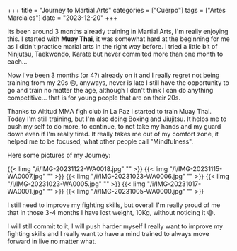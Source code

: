 +++
title = "Journey to Martial Arts"
categories = ["Cuerpo"]
tags = ["Artes Marciales"]
date = "2023-12-20"
+++

Its been around 3 months already training in Martial Arts, I'm really enjoying this. I started with **Muay Thai**, it was somewhat hard at the beginning for me as I didn't practice marial arts in the right way before. I tried a little bit of Ninjutsu, Taekwondo, Karate but never commited more than one month to each...

Now I've been 3 months (or 4?) already on it and I really regret not being training from my 20s :cry:, anyways, never is late I still have the opportunity to go and train no matter the age, although I don't think I can do anything competitive... that is for young people that are on their 20s.

Thanks to Altitud MMA figh club in La Paz I started to train Muay Thai. Today I'm still training, but I'm also doing Boxing and Jiujitsu. It helps me to push my self to do more, to continue, to not take my hands and my guard down even if I'm really tired. It really takes me out of my comfort zone, it helped me to be focused, what other people call "Mindfulness".

Here some pictures of my Journey:

{{< limg "/i/IMG-20231122-WA0018.jpg" "" >}}
{{< limg "/i/IMG-20231115-WA0007.jpg" "" >}}
{{< limg "/i/IMG-20231023-WA0006.jpg" "" >}}
{{< limg "/i/IMG-20231023-WA0005.jpg" "" >}}
{{< limg "/i/IMG-20231017-WA0001.jpg" "" >}}
{{< limg "/i/IMG-20231005-WA0000.jpg" "" >}}

I still need to improve my fighting skills, but overall I'm really proud of me that in those 3-4 months I have lost weight, 10Kg, without noticing it :laughing:.

I will still commit to it, I will push harder myself I really want to improve my fighting skills and I really want to have a mind trained to always move forward in live no matter what.
